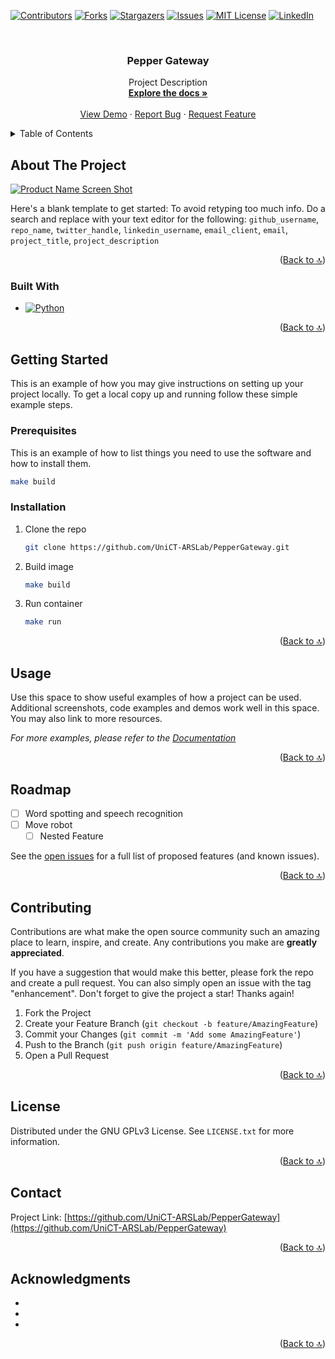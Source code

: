 <!-- Improved compatibility of Back to 🔝 link: See: https://github.com/othneildrew/Best-README-Template/pull/73 -->
<a name="readme-top"></a>
<!--
*** Thanks for checking out the Best-README-Template. If you have a suggestion
*** that would make this better, please fork the repo and create a pull request
*** or simply open an issue with the tag "enhancement".
*** Don't forget to give the project a star!
*** Thanks again! Now go create something AMAZING! :D
-->



<!-- PROJECT SHIELDS -->
<!--
*** I'm using markdown "reference style" links for readability.
*** Reference links are enclosed in brackets [ ] instead of parentheses ( ).
*** See the bottom of this document for the declaration of the reference variables
*** for contributors-url, forks-url, etc. This is an optional, concise syntax you may use.
*** https://www.markdownguide.org/basic-syntax/#reference-style-links
-->
[![Contributors][contributors-shield]][contributors-url]
[![Forks][forks-shield]][forks-url]
[![Stargazers][stars-shield]][stars-url]
[![Issues][issues-shield]][issues-url]
[![MIT License][license-shield]][license-url]
[![LinkedIn][linkedin-shield]][linkedin-url]



<!-- PROJECT LOGO -->
<br />
<div align="center">
  <a href="https://github.com/UniCT-ARSLab/PepperGateway">
    <!-- <img src="images/logo.png" alt="Logo" width="80" height="80"> -->
  </a>

<h3 align="center">Pepper Gateway</h3>

  <p align="center">
    Project Description
    <br />
    <a href="https://github.com/UniCT-ARSLab/PepperGateway"><strong>Explore the docs »</strong></a>
    <br />
    <br />
    <a href="https://github.com/UniCT-ARSLab/PepperGateway">View Demo</a>
    ·
    <a href="https://github.com/UniCT-ARSLab/PepperGateway/issues">Report Bug</a>
    ·
    <a href="https://github.com/UniCT-ARSLab/PepperGateway/issues">Request Feature</a>
  </p>
</div>



<!-- TABLE OF CONTENTS -->
<details>
  <summary>Table of Contents</summary>
  <ol>
    <li>
      <a href="#about-the-project">About The Project</a>
      <ul>
        <li><a href="#built-with">Built With</a></li>
      </ul>
    </li>
    <li>
      <a href="#getting-started">Getting Started</a>
      <ul>
        <li><a href="#prerequisites">Prerequisites</a></li>
        <li><a href="#installation">Installation</a></li>
      </ul>
    </li>
    <li><a href="#usage">Usage</a></li>
    <li><a href="#roadmap">Roadmap</a></li>
    <li><a href="#contributing">Contributing</a></li>
    <li><a href="#license">License</a></li>
    <li><a href="#contact">Contact</a></li>
    <li><a href="#acknowledgments">Acknowledgments</a></li>
  </ol>
</details>



<!-- ABOUT THE PROJECT -->
## About The Project

[![Product Name Screen Shot][product-screenshot]](https://example.com)

Here's a blank template to get started: To avoid retyping too much info. Do a search and replace with your text editor for the following: `github_username`, `repo_name`, `twitter_handle`, `linkedin_username`, `email_client`, `email`, `project_title`, `project_description`

<p align="right">(<a href="#readme-top">Back to 🔝</a>)</p>



### Built With

* [![Python][Python.org]][JQuery-url]

<p align="right">(<a href="#readme-top">Back to 🔝</a>)</p>



<!-- GETTING STARTED -->
## Getting Started

This is an example of how you may give instructions on setting up your project locally.
To get a local copy up and running follow these simple example steps.

### Prerequisites

This is an example of how to list things you need to use the software and how to install them.
  ```sh
  make build
  ```

### Installation

1. Clone the repo
   ```sh
   git clone https://github.com/UniCT-ARSLab/PepperGateway.git
   ```
2. Build image
   ```sh
   make build
   ```
3. Run container
   ```sh
   make run
   ```

<p align="right">(<a href="#readme-top">Back to 🔝</a>)</p>



<!-- USAGE EXAMPLES -->
## Usage

Use this space to show useful examples of how a project can be used. Additional screenshots, code examples and demos work well in this space. You may also link to more resources.

_For more examples, please refer to the [Documentation](https://example.com)_

<p align="right">(<a href="#readme-top">Back to 🔝</a>)</p>



<!-- ROADMAP -->
## Roadmap

- [ ] Word spotting and speech recognition
- [ ] Move robot
    - [ ] Nested Feature

See the [open issues](https://github.com/UniCT-ARSLab/PepperGateway/issues) for a full list of proposed features (and known issues).

<p align="right">(<a href="#readme-top">Back to 🔝</a>)</p>



<!-- CONTRIBUTING -->
## Contributing

Contributions are what make the open source community such an amazing place to learn, inspire, and create. Any contributions you make are **greatly appreciated**.

If you have a suggestion that would make this better, please fork the repo and create a pull request. You can also simply open an issue with the tag "enhancement".
Don't forget to give the project a star! Thanks again!

1. Fork the Project
2. Create your Feature Branch (`git checkout -b feature/AmazingFeature`)
3. Commit your Changes (`git commit -m 'Add some AmazingFeature'`)
4. Push to the Branch (`git push origin feature/AmazingFeature`)
5. Open a Pull Request

<p align="right">(<a href="#readme-top">Back to 🔝</a>)</p>



<!-- LICENSE -->
## License

Distributed under the GNU GPLv3 License. See `LICENSE.txt` for more information.

<p align="right">(<a href="#readme-top">Back to 🔝</a>)</p>



<!-- CONTACT -->
## Contact

Project Link: [https://github.com/UniCT-ARSLab/PepperGateway](https://github.com/UniCT-ARSLab/PepperGateway)

<p align="right">(<a href="#readme-top">Back to 🔝</a>)</p>



<!-- ACKNOWLEDGMENTS -->
## Acknowledgments

* []()
* []()
* []()

<p align="right">(<a href="#readme-top">Back to 🔝</a>)</p>



<!-- MARKDOWN LINKS & IMAGES -->
<!-- https://www.markdownguide.org/basic-syntax/#reference-style-links -->
[contributors-shield]: https://img.shields.io/github/contributors/github_username/repo_name.svg?style=for-the-badge
[contributors-url]: https://github.com/UniCT-ARSLab/PepperGateway/graphs/contributors
[forks-shield]: https://img.shields.io/github/forks/github_username/repo_name.svg?style=for-the-badge
[forks-url]: https://github.com/UniCT-ARSLab/PepperGateway/network/members
[stars-shield]: https://img.shields.io/github/stars/github_username/repo_name.svg?style=for-the-badge
[stars-url]: https://github.com/UniCT-ARSLab/PepperGateway/stargazers
[issues-shield]: https://img.shields.io/github/issues/github_username/repo_name.svg?style=for-the-badge
[issues-url]: https://github.com/UniCT-ARSLab/PepperGateway/issues
[license-shield]: https://img.shields.io/github/license/github_username/repo_name.svg?style=for-the-badge
[license-url]: https://github.com/UniCT-ARSLab/PepperGateway/blob/master/LICENSE.txt
[linkedin-shield]: https://img.shields.io/badge/-LinkedIn-black.svg?style=for-the-badge&logo=linkedin&colorB=555
[linkedin-url]: https://linkedin.com/in/linkedin_username
[product-screenshot]: images/screenshot.png
[Next.js]: https://img.shields.io/badge/next.js-000000?style=for-the-badge&logo=nextdotjs&logoColor=white
[Next-url]: https://nextjs.org/
[React.js]: https://img.shields.io/badge/React-20232A?style=for-the-badge&logo=react&logoColor=61DAFB
[React-url]: https://reactjs.org/
[Vue.js]: https://img.shields.io/badge/Vue.js-35495E?style=for-the-badge&logo=vuedotjs&logoColor=4FC08D
[Vue-url]: https://vuejs.org/
[Angular.io]: https://img.shields.io/badge/Angular-DD0031?style=for-the-badge&logo=angular&logoColor=white
[Angular-url]: https://angular.io/
[Svelte.dev]: https://img.shields.io/badge/Svelte-4A4A55?style=for-the-badge&logo=svelte&logoColor=FF3E00
[Svelte-url]: https://svelte.dev/
[Laravel.com]: https://img.shields.io/badge/Laravel-FF2D20?style=for-the-badge&logo=laravel&logoColor=white
[Laravel-url]: https://laravel.com
[Bootstrap.com]: https://img.shields.io/badge/Bootstrap-563D7C?style=for-the-badge&logo=bootstrap&logoColor=white
[Bootstrap-url]: https://getbootstrap.com
[Python.org]: https://img.shields.io/badge/Python-3776AB?style=for-the-badge&logo=jquery&logoColor=white
[JQuery-url]: https://jquery.com 